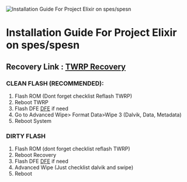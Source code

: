 ![Installation Guide For Project Elixir on spes/spesn](https://i.imgur.com/Hb3gl9Q.jpg "Installation")

# Installation Guide For Project Elixir on spes/spesn

## Recovery Link : [TWRP Recovery](https://t.me/RN11IDUpdate/14)


### CLEAN FLASH (RECOMMENDED): 
1. Flash ROM (Dont forget checklist Reflash TWRP)
2. Reboot TWRP
3. Flash DFE [DFE](https://t.me/RN11Indonesia/19693) if need
4. Go to Advanced Wipe> Format Data>Wipe 3 (Dalvik, Data, Metadata)
5. Reboot System

### DIRTY FLASH
1. Flash ROM (dont forget checklist reflash TWRP)
2. Reboot Recovery
3. Flash DFE [DFE](https://t.me/RN11Indonesia/19693) if need
4. Advanced Wipe (Just checklist dalvik and swipe)
5. Reboot
